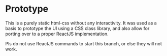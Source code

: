 # Prototype

This is a purely static html-css without any interactivity. It was used as a basis to prototype the UI using a CSS class library, and also allow for porting over to a proper ReactJS implementation.

Pls do not use ReactJS commands to start this branch, or else they will not work.

